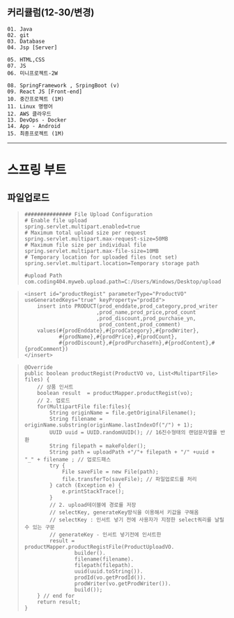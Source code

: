 ## 커리큘럼(12-30/변경)
```
01. Java
02. git
03. Database 
04. Jsp [Server]

05. HTML,CSS 
07. JS
06. 미니프로젝트-2W

08. SpringFramework , SrpingBoot (v)
09. React JS [Front-end]
10. 중간프로젝트 (1M)
11. Linux 명령어
12. AWS 클라우드
13. DevOps - Docker
14. App - Android
15. 최종프로젝트 (1M)
```
---

# 스프링 부트
## 파일업로드
> ```
> ############### File Upload Configuration
> # Enable file upload
> spring.servlet.multipart.enabled=true
> # Maximum total upload size per request
> spring.servlet.multipart.max-request-size=50MB
> # Maximum file size per individual file
> spring.servlet.multipart.max-file-size=10MB
> # Temporary location for uploaded files (not set)
> spring.servlet.multipart.location=Temporary storage path
> 
> #upload Path
> com.coding404.myweb.upload.path=C:/Users/Windows/Desktop/upload
> ```

> ```
> <insert id="productRegist" parameterType="ProductVO" useGeneratedKeys="true" keyProperty="prodId">
>     insert into PRODUCT(prod_enddate,prod_category,prod_writer
>                        ,prod_name,prod_price,prod_count
>                        ,prod_discount,prod_purchase_yn,
>                         prod_content,prod_comment)
>     values(#{prodEnddate},#{prodCategory},#{prodWriter},
>            #{prodName},#{prodPrice},#{prodCount},
>            #{prodDiscount},#{prodPurchaseYn},#{prodContent},#{prodComment})
> </insert>
> ```

> ```
> @Override
> public boolean productRegist(ProductVO vo, List<MultipartFile> files) {
>     // 상품 인서트
>     boolean result  = productMapper.productRegist(vo);
>     // 2. 업로드
>     for(MultipartFile file:files){
>         String originName = file.getOriginalFilename();
>         String filename = originName.substring(originName.lastIndexOf("/") + 1);
>         UUID uuid = UUID.randomUUID(); // 16진수형태의 랜덤문자열을 반환
>         String filepath = makeFolder();
>         String path = uploadPath +"/"+ filepath + "/" +uuid + "_" + filename ; // 업로드패스
>         try {
>             File saveFile = new File(path);
>             file.transferTo(saveFile); // 파일업로드를 처리
>         } catch (Exception e) {
>             e.printStackTrace();
>         }
>         // 2. upload테이블에 경로를 저장
>         // selectKey, generateKey방식을 이용해서 키값을 구해옴
>         // selectKey : 인서트 넣기 전에 사용자가 지정한 select쿼리를 날릴 수 있는 구문
>         // generateKey - 인서트 넣기전에 인서트한
>         result = productMapper.productRegistFile(ProductUploadVO.
>                 builder().
>                 filename(filename).
>                 filepath(filepath).
>                 uuid(uuid.toString()).
>                 prodId(vo.getProdId()).
>                 prodWriter(vo.getProdWriter()).
>                 build());
>     } // end for
>     return result;
> }
> ```